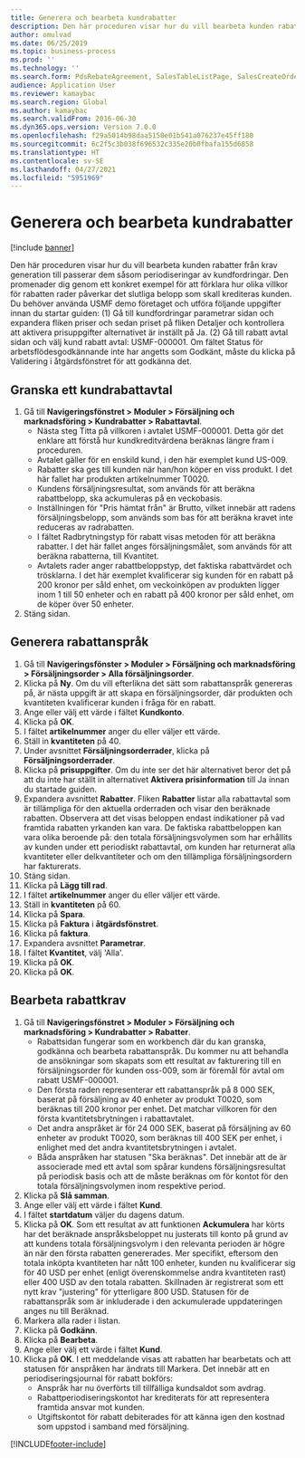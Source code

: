 ```yaml
---
title: Generera och bearbeta kundrabatter
description: Den här proceduren visar hur du vill bearbeta kunden rabatter från krav generation till passerar dem såsom periodiseringar av kundfordringar.
author: omulvad
ms.date: 06/25/2019
ms.topic: business-process
ms.prod: ''
ms.technology: ''
ms.search.form: PdsRebateAgreement, SalesTableListPage, SalesCreateOrder, SalesTable, MCRPriceHistory, SalesEditLines,  PdsRebateTableListPage, MCRBrokerWriteOffReason, MRCHierarchyAddCust, PdsItemRebateGroup, PdsRebate, PdsRebateProgramTMATable, PdsRebateTable, PdsRebateTableListPagePreviewPane, PdsRebateTrans, PdsRebateType_CustLookup
audience: Application User
ms.reviewer: kamaybac
ms.search.region: Global
ms.author: kamaybac
ms.search.validFrom: 2016-06-30
ms.dyn365.ops.version: Version 7.0.0
ms.openlocfilehash: f29a5014b98daa5150e01b541a076237e45ff180
ms.sourcegitcommit: 6c2f5c3b038f696532c335e20b0fbafa155d6858
ms.translationtype: HT
ms.contentlocale: sv-SE
ms.lasthandoff: 04/27/2021
ms.locfileid: "5951969"
---
```

# <a name="generate-and-process-customer-rebates"></a>Generera och bearbeta kundrabatter

[!include [banner](../../includes/banner.md)]

Den här proceduren visar hur du vill bearbeta kunden rabatter från krav generation till passerar dem såsom periodiseringar av kundfordringar. Den promenader dig genom ett konkret exempel för att förklara hur olika villkor för rabatten rader påverkar det slutliga belopp som skall krediteras kunden. Du behöver använda USMF demo företaget och utföra följande uppgifter innan du startar guiden: (1) Gå till kundfordringar parametrar sidan och expandera fliken priser och sedan priset på fliken Detaljer och kontrollera att aktivera prisuppgifter alternativet är inställt på Ja. (2) Gå till rabatt avtal sidan och välj kund rabatt avtal: USMF-000001. Om fältet Status för arbetsflödesgodkännande inte har angetts som Godkänt, måste du klicka på Validering i åtgärdsfönstret för att godkänna det.


## <a name="review-a-customer-rebate-agreement"></a>Granska ett kundrabattavtal
1. Gå till **Navigeringsfönstret > Moduler > Försäljning och marknadsföring > Kundrabatter > Rabattavtal**.
    - Nästa steg Titta på villkoren i avtalet USMF-000001. Detta gör det enklare att förstå hur kundkreditvärdena beräknas längre fram i proceduren.  
    - Avtalet gäller för en enskild kund, i den här exemplet kund US-009.  
    - Rabatter ska ges till kunden när han/hon köper en viss produkt. I det här fallet har produkten artikelnummer T0020.   
    - Kundens försäljningsresultat, som används för att beräkna rabattbelopp, ska ackumuleras på en veckobasis.  
    - Inställningen för "Pris hämtat från" är Brutto, vilket innebär att radens försäljningsbelopp, som används som bas för att beräkna kravet inte reduceras av radrabatten.  
    - I fältet Radbrytningstyp för rabatt visas metoden för att beräkna rabatter. I det här fallet anges försäljningsmålet, som används för att beräkna rabatterna, till Kvantitet.   
    - Avtalets rader anger rabattbeloppstyp, det faktiska rabattvärdet och trösklarna. I det här exemplet kvalificerar sig kunden för en rabatt på 200 kronor per såld enhet, om veckoinköpen av produkten ligger inom 1 till 50 enheter och en rabatt på 400 kronor per såld enhet, om de köper över 50 enheter.  
2. Stäng sidan.

## <a name="generate-rebate-claims"></a>Generera rabattanspråk
1. Gå till **Navigeringsfönster > Moduler > Försäljning och marknadsföring > Försäljningsorder > Alla försäljningsorder**.
2. Klicka på **Ny**. Om du vill efterlikna det sätt som rabattanspråk genereras på, är nästa uppgift är att skapa en försäljningsorder, där produkten och kvantiteten kvalificerar kunden i fråga för en rabatt.    
3. Ange eller välj ett värde i fältet **Kundkonto**.
4. Klicka på **OK**.
5. I fältet **artikelnummer** anger du eller väljer ett värde.
6. Ställ in **kvantiteten** på 40.
7. Under avsnittet **Försäljningsorderrader**, klicka på **Försäljningsorderrader**.
8. Klicka på **prisuppgifter**. Om du inte ser det här alternativet beror det på att du inte har ställt in alternativet **Aktivera prisinformation** till Ja innan du startade guiden.     
9. Expandera avsnittet **Rabatter**. Fliken **Rabatter** listar alla rabattavtal som är tillämpliga för den aktuella orderraden och visar den beräknade rabatten. Observera att det visas beloppen endast indikationer på vad framtida rabatten yrkanden kan vara. De faktiska rabattbeloppen kan vara olika beroende på: den totala försäljningsvolymen som har erhållits av kunden under ett periodiskt rabattavtal, om kunden har returnerat alla kvantiteter eller delkvantiteter och om den tillämpliga försäljningsordern har fakturerats.
10. Stäng sidan.
11. Klicka på **Lägg till rad**.
12. I fältet **artikelnummer** anger du eller väljer ett värde.
13. Ställ in **kvantiteten** på 60.
14. Klicka på **Spara**.
15. Klicka på **Faktura** i **åtgärdsfönstret**.
16. Klicka på **faktura**.
17. Expandera avsnittet **Parametrar**.
18. I fältet **Kvantitet**, välj 'Alla'.
19. Klicka på **OK**.
20. Klicka på **OK**.

## <a name="process-rebate-claims"></a>Bearbeta rabattkrav
1. Gå till **Navigeringsfönstret > Moduler > Försäljning och marknadsföring > Kundrabatter > Rabatter**.
    - Rabattsidan fungerar som en workbench där du kan granska, godkänna och bearbeta rabattanspråk. Du kommer nu att behandla de ansökningar som skapats som ett resultat av fakturering till en försäljningsorder för kunden oss-009, som är föremål för avtal om rabatt USMF-000001.   
    - Den första raden representerar ett rabattanspråk på 8 000 SEK, baserat på försäljning av 40 enheter av produkt T0020, som beräknas till 200 kronor per enhet. Det matchar villkoren för den första kvantitetsbrytningen i rabattavtalet.  
    - Det andra anspråket är för 24 000 SEK, baserat på försäljning av 60 enheter av produkt T0020, som beräknas till 400 SEK per enhet, i enlighet med det andra kvantitetsbrytningen i avtalet.  
    - Båda anspråken har statusen "Ska beräknas". Det innebär att de är associerade med ett avtal som spårar kundens försäljningsresultat på periodisk basis och att de måste beräknas om för kontot för den totala försäljningsvolymen inom respektive period.   
2. Klicka på **Slå samman**.
3. Ange eller välj ett värde i fältet **Kund**.
4. I fältet **startdatum** väljer du dagens datum.
5. Klicka på **OK**. Som ett resultat av att funktionen **Ackumulera** har körts har det beräknade anspråksbeloppet nu justerats till konto på grund av att kundens totala försäljningsvolym i den relevanta perioden är högre än när den första rabatten genererades. Mer specifikt, eftersom den totala inköpta kvantiteten har nått 100 enheter, kunden nu kvalificerar sig för 40 USD per enhet (enligt överenskommelse andra kvantiteten rast) eller 400 USD av den totala rabatten. Skillnaden är registrerat som ett nytt krav "justering" för ytterligare 800 USD. Statusen för de rabattanspråk som är inkluderade i den ackumulerade uppdateringen anges nu till Beräknad. 
6. Markera alla rader i listan.
7. Klicka på **Godkänn**.
8. Klicka på **Bearbeta**.
9. Ange eller välj ett värde i fältet **Kund**.
10. Klicka på **OK**. I ett meddelande visas att rabatten har bearbetats och att statusen för anspråken har ändrats till Markera. Det innebär att en periodiseringsjournal för rabatt bokförs:
    - Anspråk har nu överförts till tillfälliga kundsaldot som avdrag.
    - Rabattperiodiseringskontot har krediterats för att representera framtida ansvar mot kunden.
    - Utgiftskontot för rabatt debiterades för att känna igen den kostnad som uppstod i samband med försäljning.   



[!INCLUDE[footer-include](../../../includes/footer-banner.md)]
